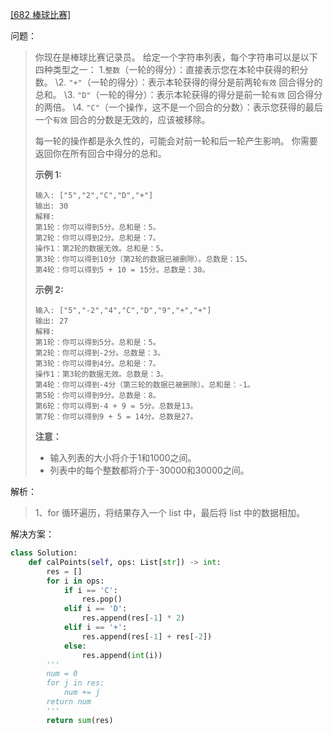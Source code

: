 [[682 棒球比赛]](https://leetcode-cn.com/problems/baseball-game/submissions/)

问题：

> 你现在是棒球比赛记录员。
> 给定一个字符串列表，每个字符串可以是以下四种类型之一：
> 1.`整数`（一轮的得分）：直接表示您在本轮中获得的积分数。
> \2. `"+"`（一轮的得分）：表示本轮获得的得分是前两轮`有效` 回合得分的总和。
> \3. `"D"`（一轮的得分）：表示本轮获得的得分是前一轮`有效` 回合得分的两倍。
> \4. `"C"`（一个操作，这不是一个回合的分数）：表示您获得的最后一个`有效` 回合的分数是无效的，应该被移除。
>
> 每一轮的操作都是永久性的，可能会对前一轮和后一轮产生影响。
> 你需要返回你在所有回合中得分的总和。
>
> **示例 1:**
>
> ```
> 输入: ["5","2","C","D","+"]
> 输出: 30
> 解释: 
> 第1轮：你可以得到5分。总和是：5。
> 第2轮：你可以得到2分。总和是：7。
> 操作1：第2轮的数据无效。总和是：5。
> 第3轮：你可以得到10分（第2轮的数据已被删除）。总数是：15。
> 第4轮：你可以得到5 + 10 = 15分。总数是：30。
> ```
>
> **示例 2:**
>
> ```
> 输入: ["5","-2","4","C","D","9","+","+"]
> 输出: 27
> 解释: 
> 第1轮：你可以得到5分。总和是：5。
> 第2轮：你可以得到-2分。总数是：3。
> 第3轮：你可以得到4分。总和是：7。
> 操作1：第3轮的数据无效。总数是：3。
> 第4轮：你可以得到-4分（第三轮的数据已被删除）。总和是：-1。
> 第5轮：你可以得到9分。总数是：8。
> 第6轮：你可以得到-4 + 9 = 5分。总数是13。
> 第7轮：你可以得到9 + 5 = 14分。总数是27。
> ```
>
> **注意：**
>
> - 输入列表的大小将介于1和1000之间。
> - 列表中的每个整数都将介于-30000和30000之间。



解析：

> 1、for 循环遍历，将结果存入一个 list 中，最后将 list 中的数据相加。



解决方案：

```python
class Solution:
    def calPoints(self, ops: List[str]) -> int:
        res = []
        for i in ops:
            if i == 'C':
                res.pop()
            elif i == 'D':
                res.append(res[-1] * 2)
            elif i == '+':
                res.append(res[-1] + res[-2])
            else:
                res.append(int(i))
        '''
        num = 0
        for j in res:
            num += j
        return num
        '''
        return sum(res)
```

